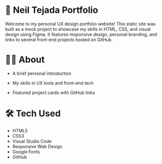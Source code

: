 # 📁 Neil Tejada Portfolio
Welcome to my personal UX design portfolio website! This static site was built as a mock project to showcase my skills in HTML, CSS, and visual design using Figma. It features responsive design, personal branding, and links to several front-end projects hosted on GitHub.

# 🧑‍💻 About
- A brief personal introduction

- My skills in UX tools and front-end tech

- Featured project cards with GitHub links

# 🛠️ Tech Used
- HTML5
- CSS3
- Visual Studio Code
- Responsive Web Design
- Google Fonts
- GitHub




